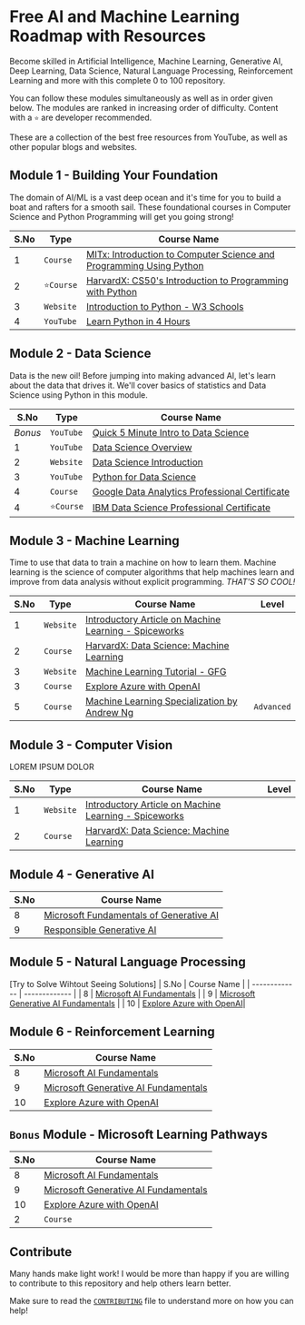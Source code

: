 # Free AI and Machine Learning Roadmap with Resources

Become skilled in Artificial Intelligence, Machine Learning, Generative AI, Deep Learning, Data Science, Natural Language Processing, Reinforcement Learning and more with this complete 0 to 100 repository.

You can follow these modules simultaneously as well as in order given below. The modules are ranked in increasing order of difficulty. Content with a `⭐` are developer recommended.

These are a collection of the best free resources from YouTube, as well as other popular blogs and websites.

## Module 1 - Building Your Foundation

The domain of AI/ML is a vast deep ocean and it's time for you to build a boat and rafters for a smooth sail. These foundational courses in Computer Science and Python Programming will get you going strong!

| S.No          | Type          | Course Name   |
| ------------- | ------------- | ------------- |
| 1             |`Course`      | [MITx: Introduction to Computer Science and Programming Using Python](https://www.edx.org/learn/computer-science/massachusetts-institute-of-technology-introduction-to-computer-science-and-programming-using-python?index=product&objectID=course-956319ec-8665-4039-8bc6-32c9a9aea5e9&webview=false&campaign=Introduction+to+Computer+Science+and+Programming+Using+Python&source=edX&product_category=course&placement_url=https%3A%2F%2Fwww.edx.org%2Flearn%2Fcomputer-science)         |
| 2             |`⭐Course`      | [HarvardX: CS50's Introduction to Programming with Python](https://www.edx.org/learn/python/harvard-university-cs50-s-introduction-to-programming-with-python?index=product&objectID=course-2cc794d0-316d-42f7-bbfd-25c34e4cd5df&webview=false&campaign=CS50%27s+Introduction+to+Programming+with+Python&source=edX&product_category=course&placement_url=https%3A%2F%2Fwww.edx.org%2Flearn%2Fcomputer-science)         |
| 3             |`Website`      | [Introduction to Python - W3 Schools](https://www.w3schools.com/python/python_intro.asp)      |
| 4             | `YouTube`      | [Learn Python in 4 Hours](https://www.youtube.com/watch?v=rfscVS0vtbw)      |

## Module 2 - Data Science

Data is the new oil! Before jumping into making advanced AI, let's learn about the data that drives it. We'll cover basics of statistics and Data Science using Python in this module.

| S.No          | Type          | Course Name   |
| ------------- | ------------- | ------------- |
| _Bonus_       | `YouTube`     | [Quick 5 Minute Intro to Data Science](https://www.youtube.com/watch?v=X3paOmcrTjQ)         |
| 1             | `YouTube`      | [Data Science Overview](https://www.youtube.com/watch?v=ua-CiDNNj30)           |
| 2             | `Website`      | [Data Science Introduction](https://www.w3schools.com/datascience/ds_introduction.asp)           |
| 3             | `YouTube`     | [Python for Data Science](https://www.youtube.com/watch?v=LHBE6Q9XlzI)         |
| 4             | `Course`      | [Google Data Analytics Professional Certificate](https://www.coursera.org/professional-certificates/google-data-analytics) |
| 4             | `⭐Course`     | [IBM Data Science Professional Certificate](https://www.coursera.org/professional-certificates/ibm-data-science)         |


## Module 3 - Machine Learning

Time to use that data to train a machine on how to learn them. Machine learning is the science of computer algorithms that help machines learn and improve from data analysis without explicit programming. _THAT'S SO COOL!_ 

| S.No          | Type          | Course Name   | Level |
| ------------- | ------------- | ------------- | ------------- | 
| 1             | `Website`     | [Introductory Article on Machine Learning - Spiceworks](https://www.spiceworks.com/tech/artificial-intelligence/articles/what-is-ml/) |
| 2             | `Course`      | [HarvardX: Data Science: Machine Learning](https://www.edx.org/learn/machine-learning/harvard-university-data-science-machine-learning)         |
| 3             | `Website`     | [Machine Learning Tutorial - GFG](https://www.geeksforgeeks.org/machine-learning/)
| 3             | `Course`      | [Explore Azure with OpenAI](https://learn.microsoft.com/en-us/training/modules/explore-azure-openai/)|
| 5             | `Course`      | [Machine Learning Specialization by Andrew Ng](https://www.coursera.org/specializations/machine-learning-introduction) | <code >Advanced</code>

## Module 3 - Computer Vision

LOREM IPSUM DOLOR 

| S.No          | Type          | Course Name   | Level |
| ------------- | ------------- | ------------- | ------------- | 
| 1             | `Website`     | [Introductory Article on Machine Learning - Spiceworks](https://www.spiceworks.com/tech/artificial-intelligence/articles/what-is-ml/) |
| 2             | `Course`      | [HarvardX: Data Science: Machine Learning](https://www.edx.org/learn/machine-learning/harvard-university-data-science-machine-learning)         |



## Module 4 - Generative AI

| S.No          | Course Name   |
| ------------- | ------------- |
| 8       | [Microsoft Fundamentals of Generative AI](https://learn.microsoft.com/en-us/training/modules/fundamentals-generative-ai/)         |
| 9       | [Responsible Generative AI](https://learn.microsoft.com/en-us/training/modules/responsible-generative-ai/)         |


## Module 5 - Natural Language Processing

[Try to Solve Wihtout Seeing Solutions]
| S.No          | Course Name   |
| ------------- | ------------- |
| 8       | [Microsoft AI Fundamentals](https://learn.microsoft.com/en-us/training/modules/get-started-ai-fundamentals/)         |
| 9       | [Microsoft Generative AI Fundamentals](https://learn.microsoft.com/en-us/training/modules/fundamentals-generative-ai/)         |
| 10         | [Explore Azure with OpenAI](https://learn.microsoft.com/en-us/training/modules/explore-azure-openai/)|

## Module 6 - Reinforcement Learning

| S.No          | Course Name   |
| ------------- | ------------- |
| 8       | [Microsoft AI Fundamentals](https://learn.microsoft.com/en-us/training/modules/get-started-ai-fundamentals/)         |
| 9       | [Microsoft Generative AI Fundamentals](https://learn.microsoft.com/en-us/training/modules/fundamentals-generative-ai/)         |
| 10         | [Explore Azure with OpenAI](https://learn.microsoft.com/en-us/training/modules/explore-azure-openai/)|

## `Bonus` Module - Microsoft Learning Pathways

| S.No          | Course Name   |
| ------------- | ------------- |
| 8       | [Microsoft AI Fundamentals](https://learn.microsoft.com/en-us/training/modules/get-started-ai-fundamentals/)         |
| 9       | [Microsoft Generative AI Fundamentals](https://learn.microsoft.com/en-us/training/modules/fundamentals-generative-ai/)         |
| 10         | [Explore Azure with OpenAI](https://learn.microsoft.com/en-us/training/modules/explore-azure-openai/)|
| 2             | `Course`      | [Google: Google AI for Anyone](https://www.edx.org/learn/artificial-intelligence/google-google-ai-for-anyone)         |



## Contribute

Many hands make light work! I would be more than happy if you are willing to contribute to this repository and help others learn better.

Make sure to read the [`CONTRIBUTING`](https://github.com/aadi1011/AI-ML-Roadmap-from-scratch/blob/main/CONTRIBUTING.md) file to understand more on how you can help!
